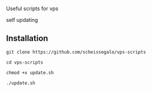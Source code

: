 Useful scripts for vps

self updating

## Installation

```git clone https://github.com/scheissegalo/vps-scripts```

```cd vps-scripts```

```chmod +x update.sh```

```./update.sh```